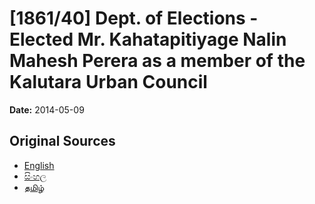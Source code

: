 # [1861/40] Dept. of Elections - Elected Mr. Kahatapitiyage Nalin Mahesh Perera as a member of the Kalutara Urban Council

**Date:** 2014-05-09

## Original Sources

- [English](https://documents.gov.lk/view/extra-gazettes/2014/5/1861-40_E.pdf)
- [සිංහල](https://documents.gov.lk/view/extra-gazettes/2014/5/1861-40_S.pdf)
- [தமிழ்](https://documents.gov.lk/view/extra-gazettes/2014/5/1861-40_T.pdf)
